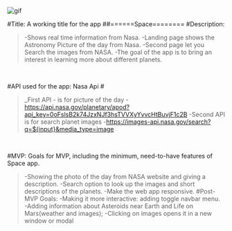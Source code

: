 ![gif](https://media.giphy.com/media/CuKEZdZ3V01gI/giphy.gif)

#Title: A working title for the app
##======Space========
#Description:
<br>

> -Shows real time information from Nasa.
> -Landing page shows the Astronomy Picture of the day from Nasa.
> -Second page let you Search the images from NASA.
> -The goal of the app is to bring an interest in learning more about different planets.

<br>

#API used for the app: Nasa Api #
>_First API - is for picture of the day
> -https://api.nasa.gov/planetary/apod?api_key=0oFslsB2k74JzxNJf3hsTVVXyYvvcHtBuvjF1c2B
>-Second API is for search planet images -https://images-api.nasa.gov/search?q=${input}&media_type=image

<br>

#MVP: Goals for MVP, including the minimum, need-to-have features of Space app.

> -Showing the photo of the day from NASA website and giving a description.
> -Search option to look up the images and short descriptions of the planets.
> -Make the web app responsive.
> #Post-MVP Goals:
> -Making it more interactive: adding toggle navbar menu.  
> -Adding information about Asteroids near Earth and Life on Mars(weather and images);
> -Clicking on images opens it in a new window or modal
